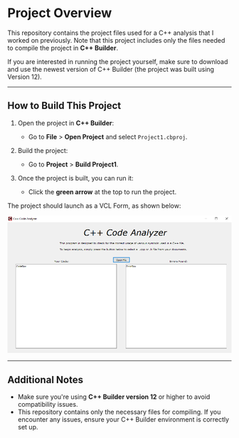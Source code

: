 # Project Overview

This repository contains the project files used for a C++ analysis that I worked on previously. Note that this project includes only the files needed to compile the project in **C++ Builder**. 

If you are interested in running the project yourself, make sure to download and use the newest version of C++ Builder (the project was built using Version 12).

---

## How to Build This Project

1. Open the project in **C++ Builder**:
   - Go to **File** > **Open Project** and select `Project1.cbproj`.

2. Build the project:
   - Go to **Project** > **Build Project1**.

3. Once the project is built, you can run it:
   - Click the **green arrow** at the top to run the project.

The project should launch as a VCL Form, as shown below:

![Example Image](./example.png) 

---

## Additional Notes

- Make sure you're using **C++ Builder version 12** or higher to avoid compatibility issues.
- This repository contains only the necessary files for compiling. If you encounter any issues, ensure your C++ Builder environment is correctly set up.


